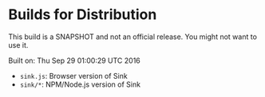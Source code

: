 # Builds for Distribution

This build is a SNAPSHOT and not an official release.  You might not want to use it.

Built on: Thu Sep 29 01:00:29 UTC 2016

* `sink.js`: Browser version of Sink
* `sink/*`: NPM/Node.js version of Sink
